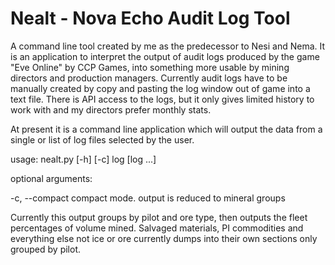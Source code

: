 Nealt - Nova Echo Audit Log Tool
=====

A command line tool created by me as the predecessor to Nesi and Nema. It is an application to interpret the output of audit logs produced by the game "Eve Online" by CCP Games, into something more usable by mining directors and production managers.
Currently audit logs have to be manually created by copy and pasting the log window out of game into a text file. There is API access to the logs, but it only gives limited history to work with and my directors prefer monthly stats.

At present it is a command line  application which will output the data from a single or list of log files selected by the user.

usage: nealt.py [-h] [-c] log [log ...]

optional arguments:

  -c, --compact  compact mode. output is reduced to mineral groups

Currently this output groups by pilot and ore type, then outputs the fleet percentages of volume mined.
Salvaged materials, PI commodities and everything else not ice or ore currently dumps into their own sections only grouped by pilot.
